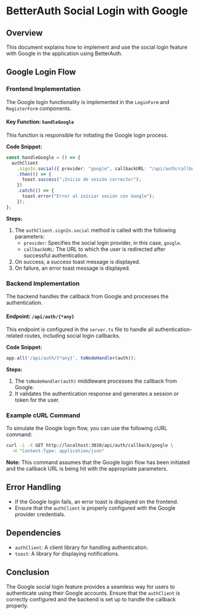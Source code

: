 # BetterAuth Social Login with Google

## Overview

This document explains how to implement and use the social login feature with Google in the application using BetterAuth.

## Google Login Flow

### Frontend Implementation

The Google login functionality is implemented in the `LoginForm` and `RegisterForm` components.

#### Key Function: `handleGoogle`

This function is responsible for initiating the Google login process.

**Code Snippet:**

```typescript
const handleGoogle = () => {
  authClient
    .signIn.social({ provider: "google", callbackURL: "/api/auth/callback/google" })
    .then(() => {
      toast.success("¡Inicio de sesión correcto!");
    })
    .catch(() => {
      toast.error("Error al iniciar sesión con Google");
    });
};
```

**Steps:**

1. The `authClient.signIn.social` method is called with the following parameters:
   - `provider`: Specifies the social login provider, in this case, `google`.
   - `callbackURL`: The URL to which the user is redirected after successful authentication.
2. On success, a success toast message is displayed.
3. On failure, an error toast message is displayed.

### Backend Implementation

The backend handles the callback from Google and processes the authentication.

#### Endpoint: `/api/auth/{*any}`

This endpoint is configured in the `server.ts` file to handle all authentication-related routes, including social login callbacks.

**Code Snippet:**

```typescript
app.all('/api/auth/{*any}', toNodeHandler(auth));
```

**Steps:**

1. The `toNodeHandler(auth)` middleware processes the callback from Google.
2. It validates the authentication response and generates a session or token for the user.

### Example cURL Command

To simulate the Google login flow, you can use the following cURL command:

```bash
curl -i -X GET http://localhost:3010/api/auth/callback/google \
  -H "Content-Type: application/json"
```

**Note:** This command assumes that the Google login flow has been initiated and the callback URL is being hit with the appropriate parameters.

## Error Handling

- If the Google login fails, an error toast is displayed on the frontend.
- Ensure that the `authClient` is properly configured with the Google provider credentials.

## Dependencies

- `authClient`: A client library for handling authentication.
- `toast`: A library for displaying notifications.

## Conclusion

The Google social login feature provides a seamless way for users to authenticate using their Google accounts. Ensure that the `authClient` is correctly configured and the backend is set up to handle the callback properly.
